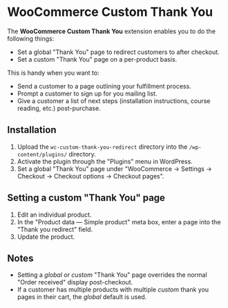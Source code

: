# WooCommerce Custom Thank You

The **WooCommerce Custom Thank You** extension enables you to do the following things:

* Set a global "Thank You" page to redirect customers to after checkout.
* Set a custom "Thank You" page on a per-product basis.

This is handy when you want to:

* Send a customer to a page outlining your fulfillment process.
* Prompt a customer to sign up for you mailing list.
* Give a customer a list of next steps (installation instructions, course reading, etc.) post-purchase.

## Installation

1. Upload the `wc-custom-thank-you-redirect` directory into the `/wp-content/plugins/` directory.
2. Activate the plugin through the "Plugins" menu in WordPress.
3. Set a global "Thank You" page under "WooCommerce -> Settings -> Checkout -> Checkout options -> Checkout pages".

## Setting a custom "Thank You" page

1. Edit an individual product.
2. In the "Product data — Simple product" meta box, enter a page into the "Thank you redirect" field.
3. Update the product.

## Notes

* Setting a *global* or *custom* "Thank You" page overrides the normal "Order received" display post-checkout.
* If a customer has multiple products with multiple *custom* thank you pages in their cart, the *global* default is used.
